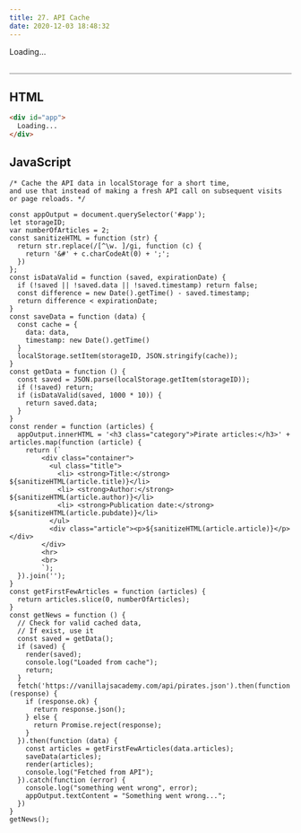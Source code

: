 ```yaml
---
title: 27. API Cache
date: 2020-12-03 18:48:32
---
```


<div class="output-container">

  <style type="text/css">
    #app {
      margin-top: 10px;
    }

    .article {
      margin: 0;
    }

    .title {
      list-style-type: none !important;
      padding: 0 !important;
      margin: 0 !important;
    }

    .container {
      display: flex;
      flex-direction: column;
    }
  </style>
  <div id="app">
    Loading...
  </div>
  <script>
    const appOutput = document.querySelector('#app');
    let storageID;
    var numberOfArticles = 2;
    const sanitizeHTML = function (str) {
      return str.replace(/[^\w. ]/gi, function (c) {
        return '&#' + c.charCodeAt(0) + ';';
      })
    };
    const isDataValid = function (saved, expirationDate) {
      if (!saved || !saved.data || !saved.timestamp) return false;
      const difference = new Date().getTime() - saved.timestamp;
      return difference < expirationDate;
    }
    const saveData = function (data) {
      const cache = {
        data: data,
        timestamp: new Date().getTime()
      }
      localStorage.setItem(storageID, JSON.stringify(cache));
    }
    const getData = function () {
      const saved = JSON.parse(localStorage.getItem(storageID));
      if (!saved) return;
      if(isDataValid(saved, 1000 * 10)) {
        return saved.data;
      }
    }
    const render = function (articles) {
      appOutput.innerHTML = '<h3 class="category">Pirate articles:</h3>' + articles.map(function(article) {
        return (`
            <div class="container">
              <ul class="title">
                <li> <strong>Title:</strong> ${sanitizeHTML(article.title)}</li>
                <li> <strong>Author:</strong> ${sanitizeHTML(article.author)}</li>
                <li> <strong>Publication date:</strong> ${sanitizeHTML(article.pubdate)}</li>
              </ul>
              <div class="article"><p>${sanitizeHTML(article.article)}</p></div>
            </div>
            <hr>
            <br>
            `);
      }).join('');
    }
    const getFirstFewArticles = function (articles) {
      return articles.slice(0, numberOfArticles);
    }
    const getNews = function () {
      // Check for valid cached data,
      // If exist, use it
      const saved = getData();
      if (saved) {
        render(saved);
        console.log("Loaded from cache");
        return;
      }
      fetch('https://vanillajsacademy.com/api/pirates.json').then(function(response) {
        if (response.ok) {
          return response.json();
        } else {
          return Promise.reject(response);
        }
      }).then(function(data) {
        const articles = getFirstFewArticles(data.articles);
        saveData(articles);
        render(articles);
        console.log("Fetched from API");
      }).catch(function (error) {
        console.log("something went wrong", error);
        appOutput.textContent = "Something went wrong...";
      })
    }
    getNews();
  </script>

</div>

<div class="html-container" style="border-top: .5px solid grey; margin-top: 30px;">

## HTML

```HTML
<div id="app">
  Loading...
</div>
```

</div>
<div class="js-container">

## JavaScript

```JS
/* Cache the API data in localStorage for a short time, 
and use that instead of making a fresh API call on subsequent visits or page reloads. */

const appOutput = document.querySelector('#app');
let storageID;
var numberOfArticles = 2;
const sanitizeHTML = function (str) {
  return str.replace(/[^\w. ]/gi, function (c) {
    return '&#' + c.charCodeAt(0) + ';';
  })
};
const isDataValid = function (saved, expirationDate) {
  if (!saved || !saved.data || !saved.timestamp) return false;
  const difference = new Date().getTime() - saved.timestamp;
  return difference < expirationDate;
}
const saveData = function (data) {
  const cache = {
    data: data,
    timestamp: new Date().getTime()
  }
  localStorage.setItem(storageID, JSON.stringify(cache));
}
const getData = function () {
  const saved = JSON.parse(localStorage.getItem(storageID));
  if (!saved) return;
  if (isDataValid(saved, 1000 * 10)) {
    return saved.data;
  }
}
const render = function (articles) {
  appOutput.innerHTML = '<h3 class="category">Pirate articles:</h3>' + articles.map(function (article) {
    return (`
        <div class="container">
          <ul class="title">
            <li> <strong>Title:</strong> ${sanitizeHTML(article.title)}</li>
            <li> <strong>Author:</strong> ${sanitizeHTML(article.author)}</li>
            <li> <strong>Publication date:</strong> ${sanitizeHTML(article.pubdate)}</li>
          </ul>
          <div class="article"><p>${sanitizeHTML(article.article)}</p></div>
        </div>
        <hr>
        <br>
        `);
  }).join('');
}
const getFirstFewArticles = function (articles) {
  return articles.slice(0, numberOfArticles);
}
const getNews = function () {
  // Check for valid cached data,
  // If exist, use it
  const saved = getData();
  if (saved) {
    render(saved);
    console.log("Loaded from cache");
    return;
  }
  fetch('https://vanillajsacademy.com/api/pirates.json').then(function (response) {
    if (response.ok) {
      return response.json();
    } else {
      return Promise.reject(response);
    }
  }).then(function (data) {
    const articles = getFirstFewArticles(data.articles);
    saveData(articles);
    render(articles);
    console.log("Fetched from API");
  }).catch(function (error) {
    console.log("something went wrong", error);
    appOutput.textContent = "Something went wrong...";
  })
}
getNews();

```

</div>
